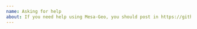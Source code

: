 ```yaml
---
name: Asking for help
about: If you need help using Mesa-Geo, you should post in https://github.com/projectmesa/mesa-geo/discussions
---
```


<!--
    ATTENTION: Don't raise an issue here!
    If you need help, ask in https://github.com/projectmesa/mesa-geo/discussions
-->